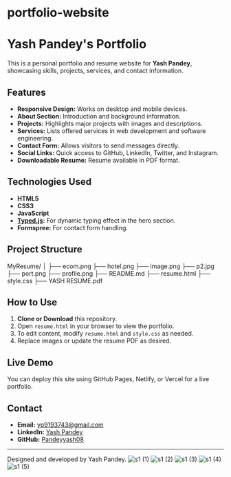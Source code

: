 # portfolio-website
# Yash Pandey's Portfolio

This is a personal portfolio and resume website for **Yash Pandey**, showcasing skills, projects, services, and contact information.

## Features

- **Responsive Design:** Works on desktop and mobile devices.
- **About Section:** Introduction and background information.
- **Projects:** Highlights major projects with images and descriptions.
- **Services:** Lists offered services in web development and software engineering.
- **Contact Form:** Allows visitors to send messages directly.
- **Social Links:** Quick access to GitHub, LinkedIn, Twitter, and Instagram.
- **Downloadable Resume:** Resume available in PDF format.

## Technologies Used

- **HTML5**
- **CSS3**
- **JavaScript**
- **[Typed.js](https://github.com/mattboldt/typed.js/):** For dynamic typing effect in the hero section.
- **Formspree:** For contact form handling.

## Project Structure
MyResume/ │ ├── ecom.png ├── hotel.png ├── image.png ├── p2.jpg ├── port.png ├── profile.png ├── README.md ├── resume.html ├── style.css ├── YASH RESUME.pdf


## How to Use

1. **Clone or Download** this repository.
2. Open `resume.html` in your browser to view the portfolio.
3. To edit content, modify `resume.html` and `style.css` as needed.
4. Replace images or update the resume PDF as desired.

## Live Demo

You can deploy this site using GitHub Pages, Netlify, or Vercel for a live portfolio.

## Contact

- **Email:** yp9193743@gmail.com
- **LinkedIn:** [Yash Pandey](https://www.linkedin.com/in/yash-pandey-9b256b23a)
- **GitHub:** [Pandeyyash08](https://github.com/Pandeyyash08)

---

Designed and developed by Yash Pandey.
![s1 (1)](https://github.com/user-attachments/assets/2637ac41-8834-4b88-92b6-075530f32161)
![s1 (2)](https://github.com/user-attachments/assets/6d6a5ed4-9728-4728-8d64-7908d14ebc89)
![s1 (3)](https://github.com/user-attachments/assets/48953e8a-66a8-4ae8-9c8b-bed951c326e3)
![s1 (4)](https://github.com/user-attachments/assets/406a1cf1-1063-4d08-919e-875b31aa733b)
![s1 (5)](https://github.com/user-attachments/assets/cba4ad1f-9deb-434e-b241-dc81756f4538)
